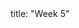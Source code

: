 <frontmatter>
title: "Week 5"
</frontmatter>

<panel header=":trophy: Outcomes" popup-url="{{baseUrl}}/schedule/week5/outcomes.html" expanded no-close>
  <include src="outcomes.md#main" />
</panel>

<panel header=":clipboard: Todo" no-close>
  <include src="todo.md" />
</panel>

<panel header=":raising_hand: Tutorial 5" no-close>
</panel>

<panel header="{{glyphicon_blackboard}} Lecture 5" no-close>
  <include src="lecture.md" />
</panel>
